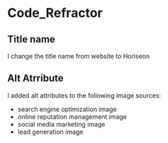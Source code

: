 # Code_Refractor

## Title name
I change the title name from website to Horiseon

## Alt Atrribute
I added alt attributes to the following image sources:
* search engine optimization image
* online reputation management image
* social media marketing image
* lead generation image
